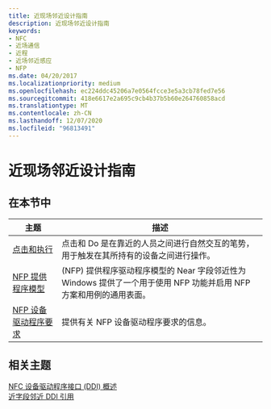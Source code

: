 ```yaml
---
title: 近现场邻近设计指南
description: 近现场邻近设计指南
keywords:
- NFC
- 近场通信
- 近程
- 近场邻近感应
- NFP
ms.date: 04/20/2017
ms.localizationpriority: medium
ms.openlocfilehash: ec224ddc45206a7e0564fcce3e5a3cb78fed7e56
ms.sourcegitcommit: 418e6617e2a695c9cb4b37b5b60e264760858acd
ms.translationtype: MT
ms.contentlocale: zh-CN
ms.lasthandoff: 12/07/2020
ms.locfileid: "96813491"
---
```

# <a name="near-field-proximity-design-guide"></a>近现场邻近设计指南

## <a name="in-this-section"></a>在本节中

|主题|描述|
|----|----|
|[点击和执行](tap-and-do.md)|点击和 Do 是在靠近的人员之间进行自然交互的笔势，用于触发在其所持有的设备之间进行操作。|
|[NFP 提供程序模型](nfp-provider-model.md)| (NFP) 提供程序驱动程序模型的 Near 字段邻近性为 Windows 提供了一个用于使用 NFP 功能并启用 NFP 方案和用例的通用表面。|
|[NFP 设备驱动程序要求](nfp-device-driver-requirements.md)|提供有关 NFP 设备驱动程序要求的信息。|

## <a name="related-topics"></a>相关主题

[NFC 设备驱动程序接口 (DDI) 概述](/windows-hardware/drivers/ddi/_nfpdrivers)  
[近字段邻近 DDI 引用](/windows-hardware/drivers/ddi/nfpdev)
